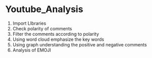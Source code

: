 # Youtube_Analysis
1. Import LIbraries
2. Check polarity of comments
3. Filter the comments according to polarity
4. Using word cloud emphasize the key words
5. Using graph understanding the positive and negative comments
6. Analysis of EMOJI
